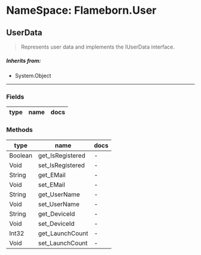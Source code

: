 # NameSpace: Flameborn.User
## UserData
> Represents user data and implements the IUserData interface.
##### Inherits from:
 - System.Object
---
### Fields
|type|name|docs|
|---|---|---|

### Methods
|type|name|docs|
|---|---|---|
|Boolean|get_IsRegistered| - |
|Void|set_IsRegistered| - |
|String|get_EMail| - |
|Void|set_EMail| - |
|String|get_UserName| - |
|Void|set_UserName| - |
|String|get_DeviceId| - |
|Void|set_DeviceId| - |
|Int32|get_LaunchCount| - |
|Void|set_LaunchCount| - |

